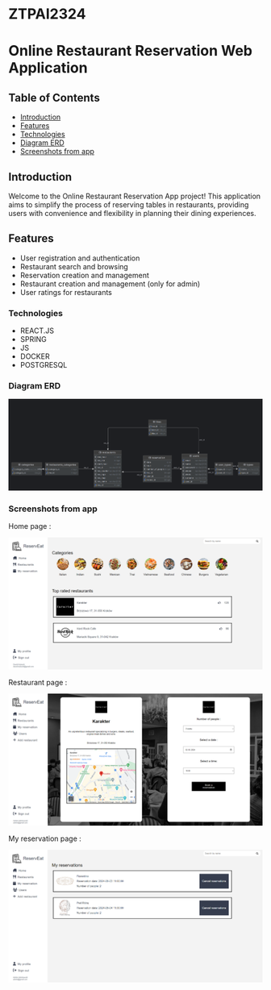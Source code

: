# ZTPAI2324

# Online Restaurant Reservation Web Application

## Table of Contents

- [Introduction](#introduction)
- [Features](#features)
- [Technologies](#technologies)
- [Diagram ERD](#diagram-erd)
- [Screenshots from app](#screenshots-from-app)

## Introduction

Welcome to the Online Restaurant Reservation App project! This application aims to simplify the process of reserving tables in restaurants, providing users with convenience and flexibility in planning their dining experiences.

## Features

- User registration and authentication
- Restaurant search and browsing
- Reservation creation and management 
- Restaurant creation and management (only for admin)
- User ratings for restaurants

### Technologies

- REACT.JS
- SPRING
- JS
- DOCKER
- POSTGRESQL

### Diagram ERD

![Diagram ERD](Diagram_ERD.png)

### Screenshots from app

Home page :

![Home page](frontend/public/img/homePage.png)

Restaurant page :

![Restaurant page](frontend/public/img/restaurantPage.png)

My reservation page :

![My reservation page](frontend/public/img/reservationPage.png)